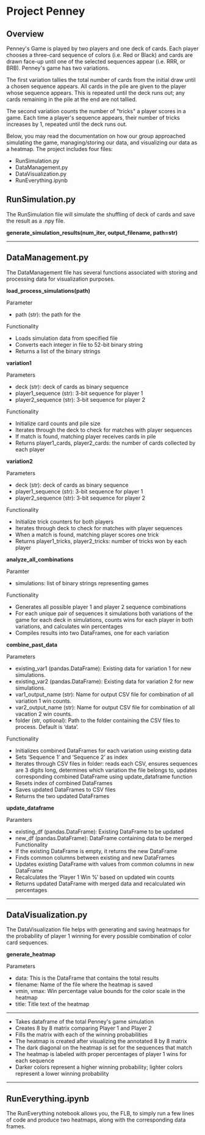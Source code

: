 # Project Penney

## Overview
Penney's Game is played by two players and one deck of cards. Each player chooses a three-card sequence of colors (i.e. Red or Black) and cards are drawn face-up until one of the selected sequences appear (i.e. RRR, or BRB). Penney's game has two variations. 

The first variation tallies the total number of cards from the initial draw until a chosen sequence appears. All cards in the pile are given to the player whose sequence appears. This is repeated until the deck runs out; any cards remaining in the pile at the end are not tallied.

The second variation counts the number of "tricks" a player scores in a game. Each time a player's sequence appears, their number of tricks increases by 1, repeated until the deck runs out.

Below, you may read the documentation on how our group approached simulating the game, managing/storing our data, and visualizing our data as a heatmap. The project includes four files:

- RunSimulation.py
- DataManagement.py
- DataVisualization.py
- RunEverything.ipynb

## RunSimulation.py
The RunSimulation file will simulate the shuffling of deck of cards and save the result as a .npy file.

**generate_simulation_results(num_iter, output_filename, path=str)**

---

## DataManagement.py
The DataManagement file has several functions associated with storing and processing data for visualization purposes.

**load_process_simulations(path)**


Parameter
- path (str): the path for the

  
Functionality
- Loads simulation data from specified file
- Converts each integer in file to 52-bit binary string
- Returns a list of the binary strings


**variation1**


Parameters
- deck (str): deck of cards as binary sequence
- player1_sequence (str): 3-bit sequence for player 1
- player2_sequence (str): 3-bit sequence for player 2

Functionality
- Initialize card counts and pile size
- Iterates through the deck to check for matches with player sequences
- If match is found, matching player receives cards in pile
- Returns player1_cards, player2_cards: the number of cards collected by each player

**variation2**


Parameters
- deck (str): deck of cards as binary sequence
- player1_sequence (str): 3-bit sequence for player 1
- player2_sequence (str): 3-bit sequence for player 2

Functionality
- Initialize trick counters for both players
- Iterates through deck to check for matches with player sequences
- When a match is found, matching player scores one trick
- Returns player1_tricks, player2_tricks: number of tricks won by each player

**analyze_all_combinations**


Paramter
- simulations: list of binary strings representing games

Functionality
- Generates all possible player 1 and player 2 sequence combinations 
- For each unique pair of sequences it simulations both variations of the game for each deck in simulations, counts wins for each player in both variations, and calculates win percentages
- Compiles results into two DataFrames, one for each variation

**combine_past_data**


Parameters 
- existing_var1 (pandas.DataFrame): Existing data for variation 1 for new simulations. 
- existing_var2 (pandas.DataFrame): Existing data for variation 2 for new simulations. 
- var1_output_name (str): Name for output CSV file for combination of all variation 1 win counts. 
- var2_output_name (str): Name for output CSV file for combination of all vacation 2 win counts. 
- folder (str, optional): Path to the folder containing the CSV files to process. Default is ‘data’.

  
Functionality
- Initializes combined DataFrames for each variation using existing data
- Sets ‘Sequence 1’ and ‘Sequence 2’ as index
- Iterates through CSV files in folder: reads each CSV, ensures sequences are 3 digits long, determines which variation the file belongs to, updates corresponding combined DataFrame using update_dataframe function
- Resets index of combined DataFrames
- Saves updated DataFrames to CSV files 
- Returns the two updated DataFrames 


**update_dataframe**


Paramters
- existing_df (pandas.DataFrame): Existing DataFrame to be updated
- new_df (pandas.DataFrame): DataFrame containing data to be merged
Functionality
- If the existing DataFrame is empty, it returns the new DataFrame
- Finds common columns between existing and new DataFrames
- Updates existing DataFrame with values from common columns in new DataFrame
- Recalculates the ‘Player 1 Win %’ based on updated win counts 
- Returns updated DataFrame with merged data and recalculated win percentages 



---

## DataVisualization.py


The DataVisualization file helps with generating and saving heatmaps for the probability of player 1 winning for every possible combination of color card sequences. 

**generate_heatmap**

Parameters
- data: This is the DataFrame that contains the total results
- filename: Name of the file where the heatmap is saved
- vmin, vmax: Win percentage value bounds for the color scale in the heatmap
- title: Title text of the heatmap 
---
- Takes dataframe of the total Penney's game simulation
- Creates 8 by 8 matrix comparing Player 1 and Player 2
- Fills the matrix with each of the winning probabilities
- The heatmap is created after visualizing the annotated 8 by 8 matrix
- The dark diagonal on the heatmap is set for the sequences that match
- The heatmap is labeled with proper percentages of player 1 wins for each sequence 
- Darker colors represent a higher winning probability; lighter colors represent a lower winning probability

---

## RunEverything.ipynb
The RunEverything notebook allows you, the FLB, to simply run a few lines of code and produce two heatmaps, along with the corresponding data frames.
